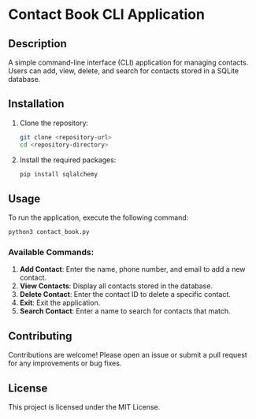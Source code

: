 # Contact Book CLI Application

## Description
A simple command-line interface (CLI) application for managing contacts. Users can add, view, delete, and search for contacts stored in a SQLite database.

## Installation
1. Clone the repository:
   ```bash
   git clone <repository-url>
   cd <repository-directory>
   ```
2. Install the required packages:
   ```bash
   pip install sqlalchemy
   ```

## Usage
To run the application, execute the following command:
```bash
python3 contact_book.py
```
### Available Commands:
1. **Add Contact**: Enter the name, phone number, and email to add a new contact.
2. **View Contacts**: Display all contacts stored in the database.
3. **Delete Contact**: Enter the contact ID to delete a specific contact.
4. **Exit**: Exit the application.
5. **Search Contact**: Enter a name to search for contacts that match.

## Contributing
Contributions are welcome! Please open an issue or submit a pull request for any improvements or bug fixes.

## License
This project is licensed under the MIT License.
